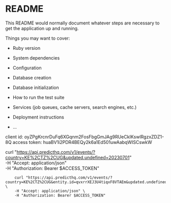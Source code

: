 # README

This README would normally document whatever steps are necessary to get the
application up and running.

Things you may want to cover:

* Ruby version

* System dependencies

* Configuration

* Database creation

* Database initialization

* How to run the test suite

* Services (job queues, cache servers, search engines, etc.)

* Deployment instructions

* ...

client id: oyZPgKrcnrDuFq6XGqnm2FosFbgGmJAg9RUeCkIKswlRgzxZDZ1-8Q
access token: huaBV1i2PDR4BEQy2k6a1Ed501uwAabqWISCswkW

curl "https://api.predicthq.com/v1/events/?country=KE%2CTZ%2CUG&updated.undefined=20230701" \
        -H "Accept: application/json" \
        -H "Authorization: Bearer $ACCESS_TOKEN"

        curl "https://api.predicthq.com/v1/events/?country=KE%2CTZ%2CUG&entity.id=qvxrrXEJ3U4tiqxF8VTAEm&updated.undefined=20230701" \
        -H "Accept: application/json" \
        -H "Authorization: Bearer $ACCESS_TOKEN"